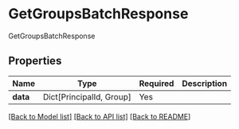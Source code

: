 # GetGroupsBatchResponse

GetGroupsBatchResponse

## Properties
| Name | Type | Required | Description |
| ------------ | ------------- | ------------- | ------------- |
**data** | Dict[PrincipalId, Group] | Yes |  |


[[Back to Model list]](../../../README.md#models-v2-link) [[Back to API list]](../../../README.md#apis-v2-link) [[Back to README]](../../../README.md)
